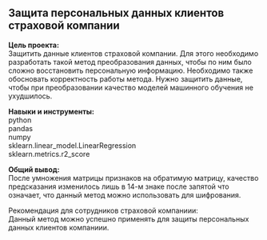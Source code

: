 ## Защита персональных данных клиентов страховой компании
**Цель проекта:**  
Защитить данные клиентов страховой компании. Для этого необходимо разработать такой метод преобразования данных, чтобы по ним было сложно восстановить персональную информацию. Необходимо также обосновать корректность работы метода.
Нужно защитить данные, чтобы при преобразовании качество моделей машинного обучения не ухудшилось. 

**Навыки и инструменты:**  
python  
pandas  
numpy  
sklearn.linear_model.LinearRegression  
sklearn.metrics.r2_score

**Общий вывод:**  
После умножения матрицы признаков на обратимую матрицу, качество предсказания изменилось лишь в 14-м знаке после запятой что означает, что данный метод можно использовать для шифрования.

Рекомендация для сотрудников страховой компаниии:  
Данный метод можно успешно применять для защиты персональных данных клиентов компаниии.
